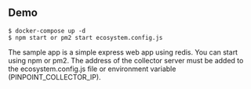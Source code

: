## Demo
```
$ docker-compose up -d
$ npm start or pm2 start ecosystem.config.js
```
The sample app is a simple express web app using redis. You can start using npm or pm2. The address of the collector server must be added to the ecosystem.config.js file or environment variable (PINPOINT_COLLECTOR_IP).